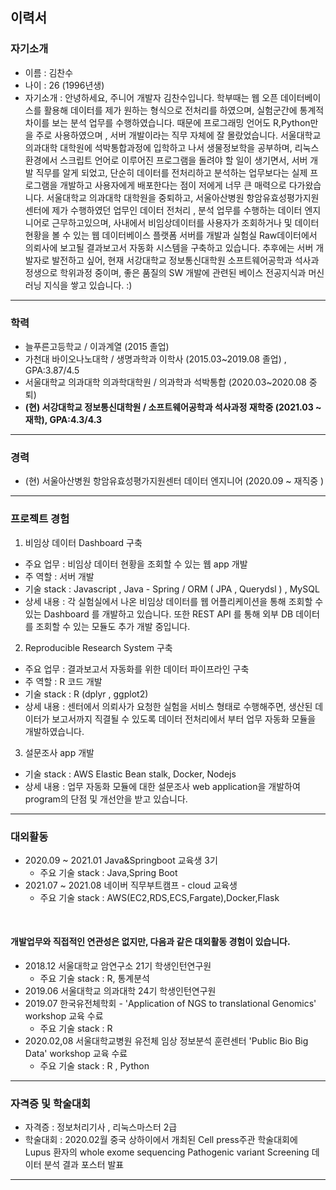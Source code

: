 ## 이력서
### 자기소개 
- 이름 : 김찬수 
- 나이 : 26 (1996년생)
- 자기소개 : 안녕하세요, 주니어 개발자 김찬수입니다. 학부때는 웹 오픈 데이터베이스를 활용해 데이터를 제가 원하는 형식으로 전처리를 하였으며, 실험군간에 통계적 차이를 보는 분석 업무를 수행하였습니다. 때문에 프로그래밍 언어도 R,Python만을 주로 사용하였으며 , 서버 개발이라는 직무 자체에 잘 몰랐었습니다.
서울대학교 의과대학 대학원에 석박통합과정에 입학하고 나서 생물정보학을 공부하며, 리눅스 환경에서 스크립트 언어로 이루어진 프로그램을 돌려야 할 일이 생기면서, 서버 개발 직무를 알게 되었고, 단순히 데이터를 전처리하고 분석하는 업무보다는 실제 프로그램을 개발하고 사용자에게 배포한다는 점이 저에게 너무 큰 매력으로 다가왔습니다. 서울대학교 의과대학 대학원을 중퇴하고, 서울아산병원 항암유효성평가지원센터에 제가 수행하였던 업무인 데이터 전처리 , 분석 업무를 수행하는 데이터 엔지니어로 근무하고있으며, 사내에서 비임상데이터를 사용자가 조회하거나 및 데이터 현황을 볼 수 있는 웹 데이터베이스 플랫폼 서버를 개발과 실험실 Raw데이터에서 의뢰사에 보고될 결과보고서 자동화 시스템을 구축하고 있습니다. 추후에는 서버 개발자로  발전하고 싶어, 현재 서강대학교 정보통신대학원 소프트웨어공학과 석사과정생으로 학위과정 중이며, 좋은 품질의 SW 개발에 관련된 베이스 전공지식과 머신러닝 지식을 쌓고 있습니다. :)
---
### 학력

- 늘푸른고등학교 / 이과계열 (2015 졸업)
- 가천대 바이오나노대학 / 생명과학과 이학사 (2015.03~2019.08 졸업) , GPA:3.87/4.5
- 서울대학교 의과대학 의과학대학원 / 의과학과 석박통합 (2020.03~2020.08 중퇴)  
  <strong>
- (현) 서강대학교 정보통신대학원 / 소프트웨어공학과 석사과정 재학중 (2021.03 ~ 재학), GPA:4.3/4.3 </strong>
---
### 경력

- (현) 서울아산병원 항암유효성평가지원센터 데이터 엔지니어 (2020.09 ~ 재직중 )
---
### 프로젝트 경험

1)  비임상 데이터  Dashboard 구축
- 주요 업무 : 비임상 데이터 현황을 조회할 수 있는 웹 app 개발
- 주 역할 : 서버 개발
- 기술 stack :  Javascript , Java - Spring / ORM ( JPA , Querydsl ) , MySQL
- 상세 내용 : 각 실험실에서 나온 비임상 데이터를 웹 어플리케이션을 통해 조회할 수 있는 Dashboard 를 개발하고  있습니다. 또한 REST API 를 통해 외부 DB 데이터를 조회할 수 있는 모듈도 추가 개발 중입니다.

2. Reproducible Research System 구축
- 주요 업무 : 결과보고서 자동화를 위한 데이터 파이프라인 구축
- 주 역할 : R 코드 개발 
- 기술 stack : R (dplyr , ggplot2) 
- 상세 내용 : 센터에서 의뢰사가 요청한 실험을 서비스 형태로 수행해주면, 생산된 데이터가 보고서까지 직결될 수 있도록 데이터 전처리에서 부터 업무 자동화 모듈을 개발하였습니다.

3. 설문조사 app 개발 
- 기술 stack : AWS Elastic Bean stalk, Docker, Nodejs
- 상세 내용 : 업무 자동화 모듈에 대한 설문조사 web application을 개발하여 program의 단점 및 개선안을 받고 있습니다. 

___

### 대외활동


- 2020.09 ~ 2021.01 Java&Springboot 교육생 3기
    - 주요 기술 stack : Java,Spring Boot
- 2021.07 ~ 2021.08 네이버 직무부트캠프 - cloud 교육생 
    - 주요 기술 stack : AWS(EC2,RDS,ECS,Fargate),Docker,Flask
  
<br>

#### 개발업무와 직접적인 연관성은 없지만, 다음과 같은 대외활동 경험이 있습니다. 
- 2018.12 서울대학교 암연구소 21기 학생인턴연구원 
    - 주요 기술 stack : R, 통계분석 
- 2019.06 서울대학교 의과대학 24기 학생인턴연구원 
- 2019.07 한국유전체학회 - 'Application of NGS to translational Genomics' workshop 교육 수료
    - 주요 기술 stack : R
- 2020.02,08 서울대학교병원 유전체 임상 정보분석 훈련센터 'Public Bio Big Data' workshop 교육 수료 
  - 주요 기술 stack : R , Python
   
___

### 자격증 및 학술대회

- 자격증 :  정보처리기사 , 리눅스마스터 2급 
- 학술대회 : 2020.02월 중국 상하이에서 개최된 Cell press주관 학술대회에 Lupus 환자의 whole exome sequencing 
Pathogenic variant Screening  데이터 분석 결과 포스터 발표
___



